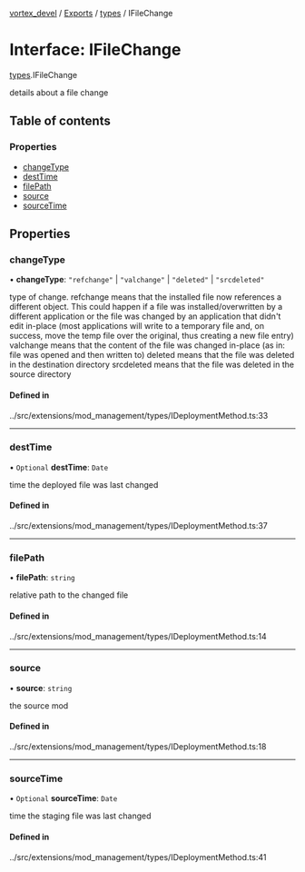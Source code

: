 [vortex_devel](../README.md) / [Exports](../modules.md) / [types](../modules/types.md) / IFileChange

# Interface: IFileChange

[types](../modules/types.md).IFileChange

details about a file change

## Table of contents

### Properties

- [changeType](types.IFileChange.md#changetype)
- [destTime](types.IFileChange.md#desttime)
- [filePath](types.IFileChange.md#filepath)
- [source](types.IFileChange.md#source)
- [sourceTime](types.IFileChange.md#sourcetime)

## Properties

### changeType

• **changeType**: ``"refchange"`` \| ``"valchange"`` \| ``"deleted"`` \| ``"srcdeleted"``

type of change.
refchange means that the installed file
  now references a different object. This could happen if a
  file was installed/overwritten by a different application
  or the file was changed by an application that didn't edit
  in-place (most applications will write to a temporary file
  and, on success, move the temp file over the original, thus
  creating a new file entry)
valchange means that the content of the file was changed
  in-place (as in: file was opened and then written to)
deleted means that the file was deleted in the destination directory
srcdeleted means that the file was deleted in the source directory

#### Defined in

../src/extensions/mod_management/types/IDeploymentMethod.ts:33

___

### destTime

• `Optional` **destTime**: `Date`

time the deployed file was last changed

#### Defined in

../src/extensions/mod_management/types/IDeploymentMethod.ts:37

___

### filePath

• **filePath**: `string`

relative path to the changed file

#### Defined in

../src/extensions/mod_management/types/IDeploymentMethod.ts:14

___

### source

• **source**: `string`

the source mod

#### Defined in

../src/extensions/mod_management/types/IDeploymentMethod.ts:18

___

### sourceTime

• `Optional` **sourceTime**: `Date`

time the staging file was last changed

#### Defined in

../src/extensions/mod_management/types/IDeploymentMethod.ts:41
